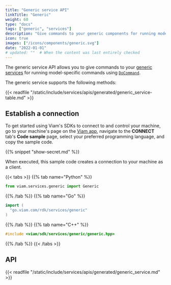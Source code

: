 ```yaml
---
title: "Generic service API"
linkTitle: "Generic"
weight: 60
type: "docs"
tags: ["generic", "services"]
description: "Give commands to your generic components for running model-specific commands using DoCommand."
icon: true
images: ["/icons/components/generic.svg"]
date: "2022-01-01"
# updated: ""  # When the content was last entirely checked
---
```


The generic service API allows you to give commands to your [generic services](/services/generic/) for running model-specific commands using [`DoCommand`](/appendix/apis/services/generic/#docommand).

The generic service supports the following methods:

{{< readfile "/static/include/services/apis/generated/generic_service-table.md" >}}

## Establish a connection

To get started using Viam's SDKs to connect to and control your machine, go to your machine's page on the [Viam app](https://app.viam.com), navigate to the **CONNECT** tab's **Code sample** page, select your preferred programming language, and copy the sample code.

{{% snippet "show-secret.md" %}}

When executed, this sample code creates a connection to your machine as a client.

{{< tabs >}}
{{% tab name="Python" %}}

```python
from viam.services.generic import Generic
```

{{% /tab %}}
{{% tab name="Go" %}}

```go
import (
  "go.viam.com/rdk/services/generic"
)
```

{{% /tab %}}
{{% tab name="C++" %}}

```cpp
#include <viam/sdk/services/generic/generic.hpp>
```

{{% /tab %}}
{{< /tabs >}}

## API

{{< readfile "/static/include/services/apis/generated/generic_service.md" >}}
